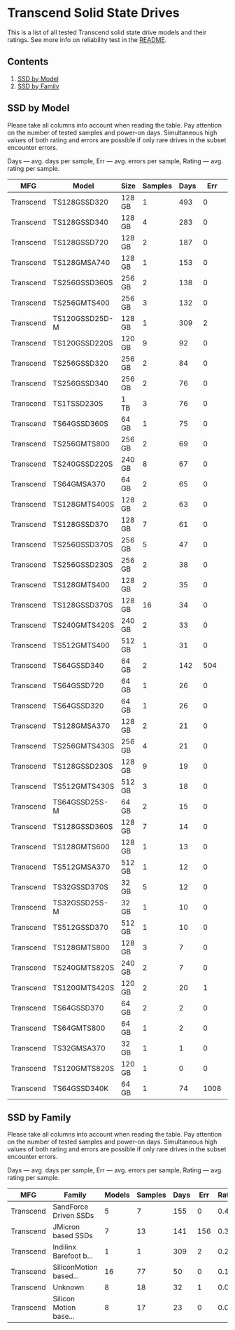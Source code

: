 Transcend Solid State Drives
============================

This is a list of all tested Transcend solid state drive models and their ratings. See
more info on reliability test in the [README](https://github.com/linuxhw/SMART).

Contents
--------

1. [ SSD by Model  ](#ssd-by-model)
2. [ SSD by Family ](#ssd-by-family)

SSD by Model
------------

Please take all columns into account when reading the table. Pay attention on the
number of tested samples and power-on days. Simultaneous high values of both rating
and errors are possible if only rare drives in the subset encounter errors.

Days   — avg. days per sample,
Err    — avg. errors per sample,
Rating — avg. rating per sample.

| MFG       | Model              | Size   | Samples | Days  | Err   | Rating |
|-----------|--------------------|--------|---------|-------|-------|--------|
| Transcend | TS128GSSD320       | 128 GB | 1       | 493   | 0     | 1.35   |
| Transcend | TS128GSSD340       | 128 GB | 4       | 283   | 0     | 0.78   |
| Transcend | TS128GSSD720       | 128 GB | 2       | 187   | 0     | 0.51   |
| Transcend | TS128GMSA740       | 128 GB | 1       | 153   | 0     | 0.42   |
| Transcend | TS256GSSD360S      | 256 GB | 2       | 138   | 0     | 0.38   |
| Transcend | TS256GMTS400       | 256 GB | 3       | 132   | 0     | 0.36   |
| Transcend | TS120GSSD25D-M     | 128 GB | 1       | 309   | 2     | 0.28   |
| Transcend | TS120GSSD220S      | 120 GB | 9       | 92    | 0     | 0.25   |
| Transcend | TS256GSSD320       | 256 GB | 2       | 84    | 0     | 0.23   |
| Transcend | TS256GSSD340       | 256 GB | 2       | 76    | 0     | 0.21   |
| Transcend | TS1TSSD230S        | 1 TB   | 3       | 76    | 0     | 0.21   |
| Transcend | TS64GSSD360S       | 64 GB  | 1       | 75    | 0     | 0.21   |
| Transcend | TS256GMTS800       | 256 GB | 2       | 69    | 0     | 0.19   |
| Transcend | TS240GSSD220S      | 240 GB | 8       | 67    | 0     | 0.18   |
| Transcend | TS64GMSA370        | 64 GB  | 2       | 65    | 0     | 0.18   |
| Transcend | TS128GMTS400S      | 128 GB | 2       | 63    | 0     | 0.17   |
| Transcend | TS128GSSD370       | 128 GB | 7       | 61    | 0     | 0.17   |
| Transcend | TS256GSSD370S      | 256 GB | 5       | 47    | 0     | 0.13   |
| Transcend | TS256GSSD230S      | 256 GB | 2       | 38    | 0     | 0.11   |
| Transcend | TS128GMTS400       | 128 GB | 2       | 35    | 0     | 0.10   |
| Transcend | TS128GSSD370S      | 128 GB | 16      | 34    | 0     | 0.09   |
| Transcend | TS240GMTS420S      | 240 GB | 2       | 33    | 0     | 0.09   |
| Transcend | TS512GMTS400       | 512 GB | 1       | 31    | 0     | 0.09   |
| Transcend | TS64GSSD340        | 64 GB  | 2       | 142   | 504   | 0.08   |
| Transcend | TS64GSSD720        | 64 GB  | 1       | 26    | 0     | 0.07   |
| Transcend | TS64GSSD320        | 64 GB  | 1       | 26    | 0     | 0.07   |
| Transcend | TS128GMSA370       | 128 GB | 2       | 21    | 0     | 0.06   |
| Transcend | TS256GMTS430S      | 256 GB | 4       | 21    | 0     | 0.06   |
| Transcend | TS128GSSD230S      | 128 GB | 9       | 19    | 0     | 0.05   |
| Transcend | TS512GMTS430S      | 512 GB | 3       | 18    | 0     | 0.05   |
| Transcend | TS64GSSD25S-M      | 64 GB  | 2       | 15    | 0     | 0.04   |
| Transcend | TS128GSSD360S      | 128 GB | 7       | 14    | 0     | 0.04   |
| Transcend | TS128GMTS600       | 128 GB | 1       | 13    | 0     | 0.04   |
| Transcend | TS512GMSA370       | 512 GB | 1       | 12    | 0     | 0.03   |
| Transcend | TS32GSSD370S       | 32 GB  | 5       | 12    | 0     | 0.03   |
| Transcend | TS32GSSD25S-M      | 32 GB  | 1       | 10    | 0     | 0.03   |
| Transcend | TS512GSSD370       | 512 GB | 1       | 10    | 0     | 0.03   |
| Transcend | TS128GMTS800       | 128 GB | 3       | 7     | 0     | 0.02   |
| Transcend | TS240GMTS820S      | 240 GB | 2       | 7     | 0     | 0.02   |
| Transcend | TS120GMTS420S      | 120 GB | 2       | 20    | 1     | 0.02   |
| Transcend | TS64GSSD370        | 64 GB  | 2       | 2     | 0     | 0.01   |
| Transcend | TS64GMTS800        | 64 GB  | 1       | 2     | 0     | 0.01   |
| Transcend | TS32GMSA370        | 32 GB  | 1       | 1     | 0     | 0.01   |
| Transcend | TS120GMTS820S      | 120 GB | 1       | 0     | 0     | 0.00   |
| Transcend | TS64GSSD340K       | 64 GB  | 1       | 74    | 1008  | 0.00   |

SSD by Family
-------------

Please take all columns into account when reading the table. Pay attention on the
number of tested samples and power-on days. Simultaneous high values of both rating
and errors are possible if only rare drives in the subset encounter errors.

Days   — avg. days per sample,
Err    — avg. errors per sample,
Rating — avg. rating per sample.

| MFG       | Family                 | Models | Samples | Days  | Err   | Rating |
|-----------|------------------------|--------|---------|-------|-------|--------|
| Transcend | SandForce Driven SSDs  | 5      | 7       | 155   | 0     | 0.43   |
| Transcend | JMicron based SSDs     | 7      | 13      | 141   | 156   | 0.32   |
| Transcend | Indilinx Barefoot b... | 1      | 1       | 309   | 2     | 0.28   |
| Transcend | SiliconMotion based... | 16     | 77      | 50    | 0     | 0.14   |
| Transcend | Unknown                | 8      | 18      | 32    | 1     | 0.09   |
| Transcend | Silicon Motion base... | 8      | 17      | 23    | 0     | 0.07   |
